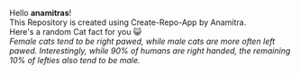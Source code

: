 Hello **anamitras**!<br/> This Repository is created using Create-Repo-App by Anamitra. <br/> Here's a random Cat fact for you :smiley_cat: <br/>*Female cats tend to be right pawed, while male cats are more often left pawed. Interestingly, while 90% of humans are right handed, the remaining 10% of lefties also tend to be male.*